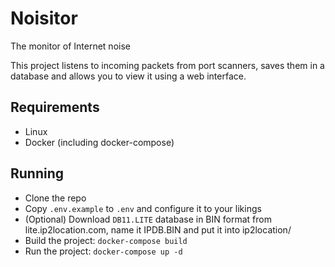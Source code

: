 # Noisitor
The monitor of Internet noise

This project listens to incoming packets from port scanners, saves them in a database and allows you to view it using a web interface.

## Requirements
- Linux
- Docker (including docker-compose)

## Running
- Clone the repo
- Copy `.env.example` to `.env` and configure it to your likings
- (Optional) Download `DB11.LITE` database in BIN format from lite.ip2location.com, name it IPDB.BIN and put it into ip2location/
- Build the project: `docker-compose build`
- Run the project: `docker-compose up -d`
